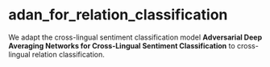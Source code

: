 # adan_for_relation_classification
We adapt the cross-lingual sentiment classification model **Adversarial Deep Averaging Networks for Cross-Lingual Sentiment Classification** to cross-lingual relation classification.
